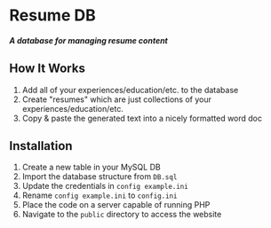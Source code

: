 # Resume DB
##### A database for managing resume content

## How It Works
1. Add all of your experiences/education/etc. to the database
2. Create "resumes" which are just collections of your experiences/education/etc.
3. Copy & paste the generated text into a nicely formatted word doc

## Installation
1. Create a new table in your MySQL DB
2. Import the database structure from `DB.sql`
2. Update the credentials in `config example.ini`
3. Rename `config example.ini` to `config.ini`
4. Place the code on a server capable of running PHP
5. Navigate to the `public` directory to access the website
